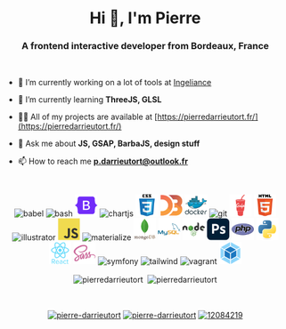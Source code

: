 <h1 align="center">Hi 👋, I'm Pierre</h1>
<h3 align="center">A frontend interactive developer from Bordeaux, France</h3>
<br/>

- 🔭 I’m currently working on a lot of tools at [Ingeliance](https://www.ingeliance.com/)

- 🌱 I’m currently learning **ThreeJS, GLSL**

- 👨‍💻 All of my projects are available at [https://pierredarrieutort.fr/](https://pierredarrieutort.fr/)

- 💬 Ask me about **JS, GSAP, BarbaJS, design stuff**

- 📫 How to reach me **p.darrieutort@outlook.fr**
<br/>
<p align="center"><img src="https://www.vectorlogo.zone/logos/babeljs/babeljs-icon.svg" alt="babel" width="40" height="40"/> <img src="https://www.vectorlogo.zone/logos/gnu_bash/gnu_bash-icon.svg" alt="bash" width="40" height="40"/> <img src="https://github.com/devicons/devicon/blob/master/icons/bootstrap/bootstrap-plain.svg" alt="bootstrap" width="40" height="40"/> <img src="https://www.chartjs.org/media/logo-title.svg" alt="chartjs" width="40" height="40"/> <img src="https://github.com/devicons/devicon/blob/master/icons/css3/css3-original-wordmark.svg" alt="css3" width="40" height="40"/> <img src="https://github.com/devicons/devicon/blob/master/icons/d3js/d3js-original.svg" alt="d3js" width="40" height="40"/> <img src="https://github.com/devicons/devicon/blob/master/icons/docker/docker-original-wordmark.svg" alt="docker" width="40" height="40"/> <img src="https://www.vectorlogo.zone/logos/git-scm/git-scm-icon.svg" alt="git" width="40" height="40"/> <img src="https://github.com/devicons/devicon/blob/master/icons/gulp/gulp-plain.svg" alt="gulp" width="40" height="40"/> <img src="https://github.com/devicons/devicon/blob/master/icons/html5/html5-original-wordmark.svg" alt="html5" width="40" height="40"/> <img src="https://www.vectorlogo.zone/logos/adobe_illustrator/adobe_illustrator-icon.svg" alt="illustrator" width="40" height="40"/> <img src="https://github.com/devicons/devicon/blob/master/icons/javascript/javascript-original.svg" alt="javascript" width="40" height="40"/> <img src="https://raw.githubusercontent.com/prplx/svg-logos/5585531d45d294869c4eaab4d7cf2e9c167710a9/svg/materialize.svg" alt="materialize" width="40" height="40"/> <img src="https://github.com/devicons/devicon/blob/master/icons/mongodb/mongodb-original-wordmark.svg" alt="mongodb" width="40" height="40"/> <img src="https://github.com/devicons/devicon/blob/master/icons/mysql/mysql-original-wordmark.svg" alt="mysql" width="40" height="40"/> <img src="https://github.com/devicons/devicon/blob/master/icons/nodejs/nodejs-original-wordmark.svg" alt="nodejs" width="40" height="40"/> <img src="https://github.com/devicons/devicon/blob/master/icons/photoshop/photoshop-plain.svg" alt="photoshop" width="40" height="40"/> <img src="https://github.com/devicons/devicon/blob/master/icons/php/php-original.svg" alt="php" width="40" height="40"/> <img src="https://github.com/devicons/devicon/blob/master/icons/python/python-original.svg" alt="python" width="40" height="40"/> <img src="https://github.com/devicons/devicon/blob/master/icons/react/react-original-wordmark.svg" alt="react" width="40" height="40"/> <img src="https://github.com/devicons/devicon/blob/master/icons/sass/sass-original.svg" alt="sass" width="40" height="40"/> <img src="https://symfony.com/logos/symfony_black_03.svg" alt="symfony" width="40" height="40"/> <img src="https://www.vectorlogo.zone/logos/tailwindcss/tailwindcss-icon.svg" alt="tailwind" width="40" height="40"/> <img src="https://www.vectorlogo.zone/logos/vagrantup/vagrantup-icon.svg" alt="vagrant" width="40" height="40"/> <img src="https://github.com/devicons/devicon/blob/master/icons/webpack/webpack-original.svg" alt="webpack" width="40" height="40"/></p>

<p align="center"><img align="center" src="https://github-readme-stats.vercel.app/api/top-langs/?username=pierredarrieutort&layout=compact&hide=html" alt="pierredarrieutort" />
&nbsp;<img align="center" src="https://github-readme-stats.vercel.app/api?username=pierredarrieutort&show_icons=true&count_private=true" alt="pierredarrieutort" /></p>
<br/>
<p align="center">
<a href="https://codepen.io/pierre-darrieutort" target="blank"><img align="center" src="https://cdn.jsdelivr.net/npm/simple-icons@3.0.1/icons/codepen.svg" alt="pierre-darrieutort" height="30" width="30" /></a>
<a href="https://linkedin.com/in/pierre-darrieutort" target="blank"><img align="center" src="https://cdn.jsdelivr.net/npm/simple-icons@3.0.1/icons/linkedin.svg" alt="pierre-darrieutort" height="30" width="30" /></a>
<a href="https://stackoverflow.com/users/12084219" target="blank"><img align="center" src="https://cdn.jsdelivr.net/npm/simple-icons@3.0.1/icons/stackoverflow.svg" alt="12084219" height="30" width="30" /></a>
</p>
